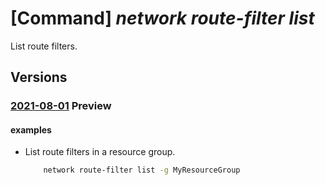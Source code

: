 # [Command] _network route-filter list_

List route filters.

## Versions

### [2021-08-01](/Resources/mgmt-plane/L3N1YnNjcmlwdGlvbnMve30vcHJvdmlkZXJzL21pY3Jvc29mdC5uZXR3b3JrL3JvdXRlZmlsdGVycw==/2021-08-01.xml) **Preview**

<!-- mgmt-plane /subscriptions/{}/providers/microsoft.network/routefilters 2021-08-01 -->
<!-- mgmt-plane /subscriptions/{}/resourcegroups/{}/providers/microsoft.network/routefilters 2021-08-01 -->

#### examples

- List route filters in a resource group.
    ```bash
        network route-filter list -g MyResourceGroup
    ```
